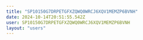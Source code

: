 ```yaml
---
title: "SP10150G7DRPETGFXZQWQ0WRCJ6XQV1MEMZP6BVNH"
date: 2024-10-14T20:51:55.542Z
user: SP10150G7DRPETGFXZQWQ0WRCJ6XQV1MEMZP6BVNH
layout: "users"
---
```

    